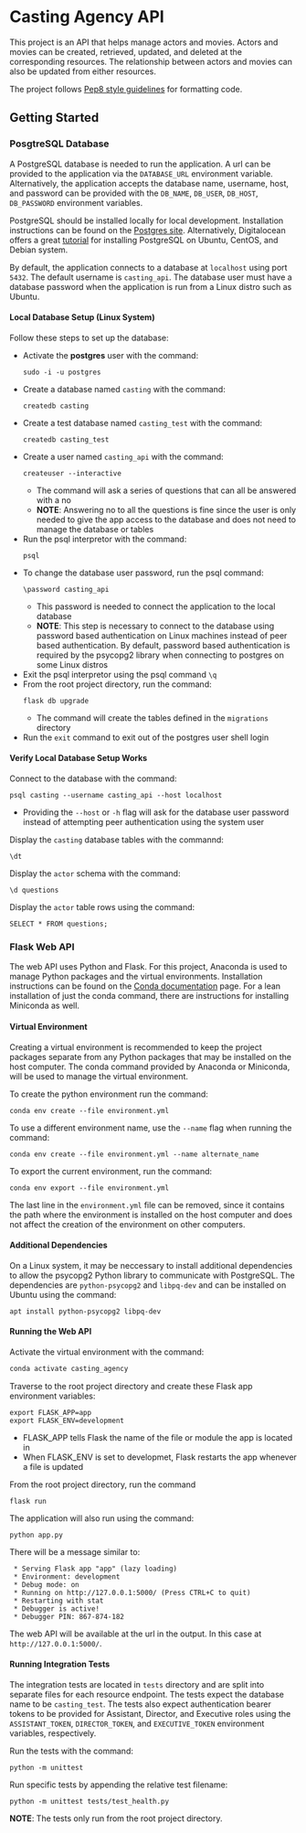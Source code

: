 # Casting Agency API
This project is an API that helps manage actors and 
movies. Actors and movies can be created,
retrieved, updated, and deleted at the corresponding
resources. The relationship between actors and movies
can also be updated from either resources.

The project follows [Pep8 style guidelines](https://www.python.org/dev/peps/pep-0008/) for formatting code.

## Getting Started
### PosgtreSQL Database
A PostgreSQL database is needed to run the application.
A url can be provided to the application via the 
`DATABASE_URL` environment variable. Alternatively,
the application accepts the database name, username,
host, and password can be provided with the `DB_NAME`,
`DB_USER`, `DB_HOST`, `DB_PASSWORD` environment variables.

PostgreSQL should be installed locally for local development.
Installation instructions can be found on the [Postgres site](https://www.postgresqltutorial.com/install-postgresql/).
Alternatively, Digitalocean offers a great [tutorial](https://www.digitalocean.com/community/tutorials/how-to-install-and-use-postgresql-on-ubuntu-18-04) 
for installing PostgreSQL on Ubuntu, CentOS, and Debian
system.

By default, the application connects to a database at 
`localhost` using port `5432`. The default username is 
`casting_api`. The database user must have a database
password when the application is run from a Linux 
distro such as Ubuntu.

#### Local Database Setup (Linux System)
Follow these steps to set up the database:
  - Activate the **postgres** user with the command:
    ```
    sudo -i -u postgres
    ```
  - Create a database named `casting` with the command:
    ```
    createdb casting
    ```
  - Create a test database named `casting_test` with the command:
    ```
    createdb casting_test
    ```
  - Create a user named `casting_api` with the command:
    ```
    createuser --interactive
    ```
    - The command will ask a series of questions that can all be answered with a no
    - **NOTE**: Answering no to all the questions is fine since the user is only needed
      to give the app access to the database and does not need to manage the database or tables
  - Run the psql interpretor with the command:
    ```
    psql
    ```
  - To change the database user password, run the psql command:
    ```
    \password casting_api
    ```
    - This password is needed to connect the application to the local database
    - **NOTE**: This step is necessary to connect to the database using password based 
      authentication on Linux machines instead of peer based authentication.
      By default, password based authentication is required by the psycopg2 
      library when connecting to postgres on some Linux distros
  - Exit the psql interpretor using the psql command `\q` 
  - From the root project directory, run the command:
    ```
    flask db upgrade
    ```
    - The command will create the tables defined in the `migrations` directory
  - Run the `exit` command to exit out of the postgres user shell login

#### Verify Local Database Setup Works
Connect to the database with the command:
```
psql casting --username casting_api --host localhost
```
  - Providing the `--host` or `-h` flag will ask for the database user password instead of
    attempting peer authentication using the system user

Display the `casting` database tables with the commannd:
```
\dt
```

Display the `actor` schema with the command:
```
\d questions
```

Display the `actor` table rows using the command:
```
SELECT * FROM questions;
```

### Flask Web API
The web API uses Python and Flask. For this project, Anaconda is used to manage 
Python packages and the virtual environments. Installation instructions can be found on the [Conda documentation](https://docs.conda.io/projects/continuumio-conda/en/latest/user-guide/install/index.html#) 
page. For a lean installation of just the conda command, there are instructions for installing
Miniconda as well.

#### Virtual Environment
Creating a virtual environment is recommended to keep the project packages separate from any 
Python packages that may be installed on the host computer. The conda command provided by
Anaconda or Miniconda, will be used to manage the virtual environment.

To create the python environment run the command:
```
conda env create --file environment.yml
```

To use a different environment name, use the `--name` flag when running the command:
```
conda env create --file environment.yml --name alternate_name
```

To export the current environment, run the command:
```
conda env export --file environment.yml
```

The last line in the `environment.yml` file can be removed, since it contains the
path where the environment is installed on the host computer and does not affect the
creation of the environment on other computers.

#### Additional Dependencies
On a Linux system, it may be neccessary to install additional dependencies
to allow the psycopg2 Python library to communicate with PostgreSQL. The dependencies are
`python-psycopg2` and `libpq-dev` and can be installed on Ubuntu using the command:
```
apt install python-psycopg2 libpq-dev
```

#### Running the Web API
Activate the virtual environment with the command:
```bash
conda activate casting_agency 
```

Traverse to the root project directory and create these Flask app environment variables:
```
export FLASK_APP=app
export FLASK_ENV=development
```
  - FLASK_APP tells Flask the name of the file or module the app is located in
  - When FLASK_ENV is set to developmet, Flask restarts the app whenever a file is updated

From the root project directory, run the command
```
flask run
```

The application will also run using the command:
```
python app.py
```

There will be a message similar to:
```
 * Serving Flask app "app" (lazy loading)
 * Environment: development
 * Debug mode: on
 * Running on http://127.0.0.1:5000/ (Press CTRL+C to quit)
 * Restarting with stat
 * Debugger is active!
 * Debugger PIN: 867-874-182
```

The web API will be available at the url in the output. In this case at
`http://127.0.0.1:5000/`.

#### Running Integration Tests
The integration tests are located in `tests` directory and
are split into separate files for each resource endpoint.
The tests expect the database name to be `casting_test`.
The tests also expect authentication bearer tokens to be
provided for Assistant, Director, and Executive roles using
the `ASSISTANT_TOKEN`, `DIRECTOR_TOKEN`, and `EXECUTIVE_TOKEN`
environment variables, respectively.

Run the tests with the command:
```
python -m unittest
```

Run specific tests by appending the relative test filename:
```
python -m unittest tests/test_health.py
```

**NOTE**: The tests only run from the root project directory.